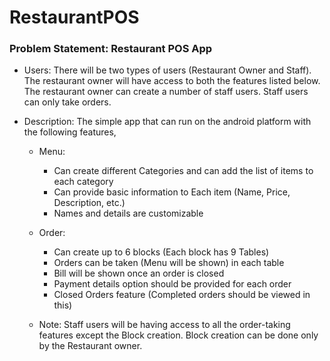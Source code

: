 # RestaurantPOS

### Problem Statement: Restaurant POS App

- Users: There will be two types of users (Restaurant Owner and Staff). The restaurant owner will have access to both the features listed below. The restaurant owner can create a number of staff users. Staff users can only take orders.

- Description: The simple app that can run on the android platform with the following features,

  - Menu:
    - Can create different Categories and can add the list of items to each category
    - Can provide basic information to Each item (Name, Price, Description, etc.)
    - Names and details are customizable

  - Order:
    - Can create up to 6 blocks (Each block has 9 Tables)
    - Orders can be taken (Menu will be shown) in each table
    - Bill will be shown once an order is closed
    - Payment details option should be provided for each order
    - Closed Orders feature (Completed orders should be viewed in this)

  - Note: Staff users will be having access to all the order-taking features except the Block creation. Block creation can be done only by the Restaurant owner.
